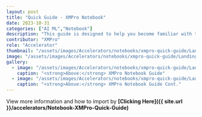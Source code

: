 ```yaml
---
layout: post
title: "Quick Guide - XMPro Notebook"
date: 2023-10-31
categories: ["AI ML","Notebook"]
description: "This guide is designed to help you become familiar with the essential features of the XMPro Notebook and provide you with the necessary knowledge to start configuring AI solutions within the platform."
contributor: "XMPro"
role: "Accelerator"
thumbnail: "/assets/images/Accelerators/notebooks/xmpro-quick-guide/Landing%20Page.png"
image: "/assets/images/Accelerators/notebooks/xmpro-quick-guide/Landing%20Page.png"
gallery:
  - image: "/assets/images/Accelerators/notebooks/xmpro-quick-guide/Landing%20Page.png"
    caption: "<strong>Above:</strong> XMPro Notebook Guide"
  - image: "/assets/images/Accelerators/notebooks/xmpro-quick-guide/Landing%20Page%20cont.png"
    caption: "<strong>Above:</strong> XMPro Notebook Guide Cont."
---
```


View more information and how to import by <strong>[Clicking Here]({{ site.url }}/accelerators/Notebook-XMPro-Quick-Guide)</strong>